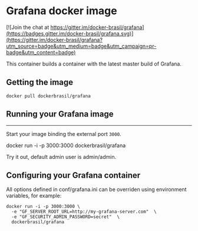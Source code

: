 # Grafana docker image

[![Join the chat at https://gitter.im/docker-brasil/grafana](https://badges.gitter.im/docker-brasil/grafana.svg)](https://gitter.im/docker-brasil/grafana?utm_source=badge&utm_medium=badge&utm_campaign=pr-badge&utm_content=badge)

This container builds a container with the
latest master build of Grafana.

## Getting the image
    
    docker pull dockerbrasil/grafana


## Running your Grafana image
--------------------------

Start your image binding the external port `3000`.

   docker run -i -p 3000:3000 dockerbrasil/grafana

Try it out, default admin user is admin/admin.

## Configuring your Grafana container

All options defined in conf/grafana.ini can be 
overriden using environment variables, for example:

```
docker run -i -p 3000:3000 \
  -e "GF_SERVER_ROOT_URL=http://my-grafana-server.com"  \
  -e "GF_SECURITY_ADMIN_PASSWORD=secret"  \
  dockerbrasil/grafana
```
